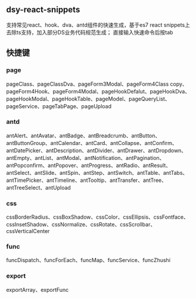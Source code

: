 ## dsy-react-snippets
支持常见react、hook、dva、antd组件的快速生成，基于es7 react snippets上去除ts支持，加入部分DS业务代码规范生成；
直接输入快速命令后按tab

## 快捷键
### page
pageClass、pageClassDva、pageForm3Modal、pageForm4Class copy、pageForm4Hook、pageForm4Modal、pageHookDefalut、pageHookDva、pageHookModal、pageHookTable、pageModel、pageQueryList、pageService、pageTabPage、pageUpload

### antd
antAlert、antAvatar、antBadge、antBreadcrumb、antButton、antButtonGroup、antCalendar、antCard、antCollapse、antConfirm、antDatePicker、antDescription、antDivider、antDrawer、antDropdown、antEmpty、antList、antModal、antNotification、antPagination、antPopconfirm、antPopover、antProgress、antRadio、antResult、antSelect、antSlide、antSpin、antStep、antSwitch、antTable、antTabs、antTimePicker、antTimeline、antTooltip、antTransfer、antTree、antTreeSelect、antUpload

### css
cssBorderRadius、cssBoxShadow、cssColor、cssEllipsis、cssFontface、cssInsetShadow、cssNormalize、cssRotate、cssScrollbar、cssVerticalCenter

### func
funcDispatch、funcForEach、funcMap、funcService、funcZhushi

### export
exportArray、exportFunc


